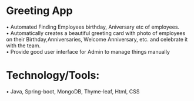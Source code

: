 # Greeting App
• Automated Finding Employees birthday, Aniversary etc of employees.<br />
• Automatically creates a beautiful greeting card with photo of employees on their Birthday,Anniversaries, Welcome Anniversary, etc. and celebrate it with the team.<br />
• Provide good user interface for Admin to manage things manually

# Technology/Tools: 
• Java, Spring-boot, MongoDB, Thyme-leaf, Html, CSS